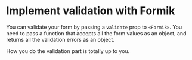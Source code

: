 # Implement validation with Formik

You can validate your form by passing a `validate` prop to `<Formik>`. You need to pass a function that
accepts all the form values as an object, and returns all the validation errors as an object.

How you do the validation part is totally up to you.
